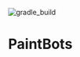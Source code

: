 ![gradle_build](https://github.com/Thomas-Wilde/PaintBots/actions/workflows/gradle.yml/badge.svg)

# PaintBots

